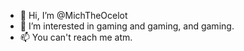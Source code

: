 - 👋 Hi, I’m @MichTheOcelot
- 👀 I’m interested in gaming and gaming, and gaming.
- 📫 You can't reach me atm.

<!---
MichTheOcelot/MichTheOcelot is a ✨ special ✨ repository because its `README.md` (this file) appears on your GitHub profile.
You can click the Preview link to take a look at your changes.
--->
